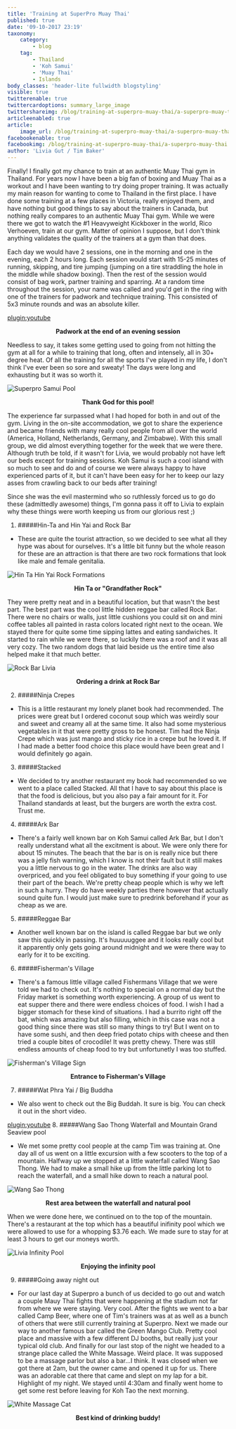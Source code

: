 ```yaml
---
title: 'Training at SuperPro Muay Thai'
published: true
date: '09-10-2017 23:19'
taxonomy:
    category:
        - blog
    tag:
        - Thailand
        - 'Koh Samui'
        - 'Muay Thai'
        - Islands
body_classes: 'header-lite fullwidth blogstyling'
visible: true
twitterenable: true
twittercardoptions: summary_large_image
twittershareimg: /blog/training-at-superpro-muay-thai/a-superpro-muay-thai.jpg
articleenabled: true
article:
    image_url: /blog/training-at-superpro-muay-thai/a-superpro-muay-thai.jpg
facebookenable: true
facebookimg: /blog/training-at-superpro-muay-thai/a-superpro-muay-thai.jpg
author: 'Livia Gut / Tim Baker'
---
```


Finally! I finally got my chance to train at an authentic Muay Thai gym in Thailand. For years now I have been a big fan of boxing and Muay Thai as a workout and I have been wanting to try doing proper training. It was actually my main reason for wanting to come to Thailand in the first place. I have done some training at a few places in Victoria, really enjoyed them, and have nothing but good things to say about the trainers in Canada, but nothing really compares to an authentic Muay Thai gym. While we were there we got to watch the #1 Heavyweight Kickboxer in the world, Rico Verhoeven, train at our gym. Matter of opinion I suppose, but I don't think anything validates the quality of the trainers at a gym than that does.

Each day we would have 2 sessions, one in the morning and one in the evening, each 2 hours long. Each session would start with 15-25 minutes of running, skipping, and tire jumping (jumping on a tire straddling the hole in the middle while shadow boxing). Then the rest of the session would consist of bag work, partner training and sparring. At a random time throughout the session, your name was called and you'd get in the ring with one of the trainers for padwork and technique training. This consisted of 5x3 minute rounds and was an absolute killer. 

[plugin:youtube](https://www.youtube.com/watch?v=ysM_YcSBXhY)
<p style= "text-align: center"><b>Padwork at the end of an evening session</b></p> 

Needless to say, it takes some getting used to going from not hitting the gym at all for a while to training that long, often and intensely, all in 30+ degree heat. Of all the training for all the sports I've played in my life, I don't think I've ever been so sore and sweaty! The days were long and exhausting but it was so worth it. 

![Superpro Samui Pool](superpro-pool.jpg)
<p style= "text-align: center"><b>Thank God for this pool!</b></p> 

The experience far surpassed what I had hoped for both in and out of the gym. Living in the on-site accommodation, we got to share the experience and became friends with many really cool people from all over the world (America, Holland, Netherlands, Germany, and Zimbabwe). With this small group, we did almost everything together for the week that we were there. Although truth be told, if it wasn't for Livia, we would probably not have left our beds except for training sessions. Koh Samui is such a cool island with so much to see and do and of course we were always happy to have experienced parts of it, but it can't have been easy for her to keep our lazy asses from crawling back to our beds after training! 

Since she was the evil mastermind who so ruthlessly forced us to go do these (admittedly awesome) things, I'm gonna pass it off to Livia to explain why these things were worth keeping us from our glorious rest ;)
 
1. #####Hin-Ta and Hin Yai and Rock Bar
* These are quite the tourist attraction, so we decided to see what all they hype was about for ourselves. It's a little bit funny but the whole reason for these are an attraction is that there are two rock formations that look like male and female genitalia.

![Hin Ta Hin Yai Rock Formations](hin-ta-hin-yai.jpg)
<p style= "text-align: center"><b>Hin Ta or "Grandfather Rock"</b></p> 

They were pretty neat and in a beautiful location, but that wasn't the best part. The best part was the cool little hidden reggae bar called Rock Bar. There were no chairs or walls, just little cushions you could sit on and mini coffee tables all painted in rasta colors located right next to the ocean. We stayed there for quite some time sipping lattes and eating sandwiches. It started to rain while we were there, so luckily there was a roof and it was all very cozy. The two random dogs that laid beside us the entire time also helped make it that much better. 

![Rock Bar Livia](rock-bar.jpg)
<p style= "text-align: center"><b>Ordering a drink at Rock Bar</b></p> 

2. #####Ninja Crepes
* This is a little restaurant my lonely planet book had recommended. The prices were great but I ordered coconut soup which was weirdly sour and sweet and creamy all at the same time. It also had some mysterious vegetables in it that were pretty gross to be honest. Tim had the Ninja Crepe which was just mango and sticky rice in a crepe but he loved it. If I had made a better food choice this place would have been great and I would definitely go again. 
3. #####Stacked
* We decided to try another restaurant my book had recommended so we went to a place called Stacked. All that I have to say about this place is that the food is delicious, but you also pay a fair amount for it. For Thailand standards at least, but the burgers are worth the extra cost. Trust me. 
4. #####Ark Bar
* There's a fairly well known bar on Koh Samui called Ark Bar, but I don't really understand what all the excitment is about. We were only there for about 15 minutes. The beach that the bar is on is really nice but there was a jelly fish warning, which I know is not their fault but it still makes you a little nervous to go in the water. The drinks are also way overpriced, and you feel obligated to buy something if your going to use their part of the beach. We're pretty cheap people which is why we left in such a hurry. They do have weekly parties there however that actually sound quite fun. I would just make sure to predrink beforehand if your as cheap as we are. 
5. #####Reggae Bar
* Another well known bar on the island is called Reggae bar but we only saw this quickly in passing. It's huuuuuggee and it looks really cool but it apparently only gets going around midnight and we were there way to early for it to be exciting. 
6. #####Fisherman's Village
* There's a famous little village called Fishermans Village that we were told we had to check out. It's nothing to special on a normal day but the Friday market is something worth experiencing. A group of us went to eat supper there and there were endless choices of food. I wish I had a bigger stomach for these kind of situations. I had a burrito right off the bat, which was amazing but also filling, which in this case was not a good thing since there was still so many things to try! But I went on to have some sushi, and then deep fried potato chips with cheese and then tried a couple bites of crocodile! It was pretty chewy. There was still endless amounts of cheap food to try but unfortunetly I was too stuffed. 

![Fisherman's Village Sign](fishermans-village-sign.jpg)
<p style= "text-align: center"><b>Entrance to Fisherman's Village</b></p> 

7. #####Wat Phra Yai / Big Buddha
* We also went to check out the Big Buddah. It sure is big. You can check it out in the short video. 

[plugin:youtube](https://www.youtube.com/watch?v=RlZ_RVX_5Lw)
8. #####Wang Sao Thong Waterfall and Mountain Grand Seaview pool
* We met some pretty cool people at the camp Tim was training at. One day all of us went on a little excursion with a few scooters to the top of a mountain. Halfway up we stopped at a little waterfall called Wang Sao Thong. We had to make a small hike up from the little parking lot to reach the waterfall, and a small hike down to reach a natural pool. 

![Wang Sao Thong](wang-sao-thong.jpg)
<p style= "text-align: center"><b>Rest area between the waterfall and natural pool</b></p> 

When we were done here, we continued on to the top of the mountain. There's a restaurant at the top which has a beautiful inifinity pool which we were allowed to use for a whopping $3.76 each. We made sure to stay for at least 3 hours to get our moneys worth. 

![Livia Infinity Pool](livia-pool.jpg)
<p style= "text-align: center"><b>Enjoying the infinity pool</b></p> 

9. #####Going away night out
* For our last day at Superpro a bunch of us decided to go out and watch a couple Mauy Thai fights that were happening at the stadium not far from where we were staying. Very cool. After the fights we went to a bar called Camp Beer, where one of Tim's trainers was at as well as a bunch of others that were still currently training at Superpro. Next we made our way to another famous bar called the Green Mango Club. Pretty cool place and massive with a few different DJ booths, but really just your typical old club. And finally for our last stop of the night we headed to a strange place called the White Massage. Weird place. It was supposed to be a massage parlor but also a bar...I think. It was closed when we got there at 2am, but the owner came and opened it up for us. There was an adorable cat there that came and slept on my lap for a bit. Highlight of my night. We stayed until 4:30am and finally went home to get some rest before leaving for Koh Tao the next morning. 

![White Massage Cat](white-massage-cat.jpg)
<p style= "text-align: center"><b>Best kind of drinking buddy!</b></p> 